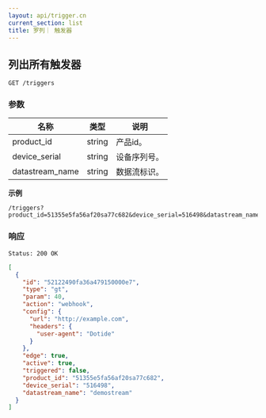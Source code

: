 ```yaml
---
layout: api/trigger.cn
current_section: list
title: 罗列｜ 触发器
---
```


## 列出所有触发器

    GET /triggers

### 参数

| 名称        | 类型    | 说明 |
| ---------- | ------ | ------------------------------------------------------ |
| product_id     | string | 产品id。 |
| device_serial  | string | 设备序列号。 |
| datastream_name| string | 数据流标识。 |

**示例**

```
/triggers?product_id=51355e5fa56af20sa77c682&device_serial=516498&datastream_name=demostream
```

### 响应

    Status: 200 OK

```json
[
  {
    "id": "52122490fa36a479150000e7",
    "type": "gt",
    "param": 40,
    "action": "webhook",
    "config": {
      "url": "http://example.com",
      "headers": {
        "user-agent": "Dotide"
      }
    },
    "edge": true,
    "active": true,
    "triggered": false,
    "product_id": "51355e5fa56af20sa77c682",
    "device_serial": "516498",
    "datastream_name": "demostream"
  }
]
```
